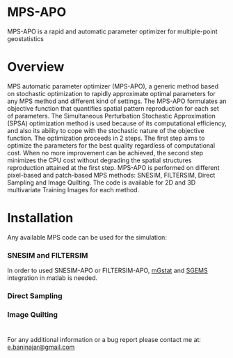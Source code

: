 # MPS-APO
MPS-APO is a rapid and automatic parameter optimizer for multiple-point geostatistics

# Overview
MPS automatic parameter optimizer (MPS-APO), a generic method based on stochastic optimization to rapidly approximate optimal parameters for any MPS method and different kind of settings. The MPS-APO formulates an objective function that quantifies spatial pattern reproduction for each set of parameters. The Simultaneous Perturbation Stochastic Approximation (SPSA) optimization method is used because of its computational efficiency, and also its ability to cope with the stochastic nature of the objective function. The optimization proceeds in 2 steps. The first step aims to optimize the parameters for the best quality regardless of computational cost. When no more improvement can be achieved, the second step minimizes the CPU cost without degrading the spatial structures reproduction attained at the first step. MPS-APO is performed on different pixel-based and patch-based MPS methods: SNESIM, FILTERSIM, Direct Sampling and Image Quilting. The code is available for 2D and 3D multivariate Training Images for each method.

# Installation
Any available MPS code can be used for the simulation:

### SNESIM and FILTERSIM
In order to used SNESIM-APO or FILTERSIM-APO, [mGstat](https://sourceforge.net/projects/mgstat/files/mGstat/) and [SGEMS](http://sgems.sourceforge.net/?q=node/77) integration in matlab is needed. 

### Direct Sampling

### Image Quilting

#
For any additional information or a bug report please contact me at: e.baninajar@gmail.com
